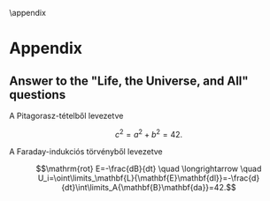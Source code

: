 \appendix

Appendix
========

Answer to the "Life, the Universe, and All" questions
----------------------------------------------------------

A Pitagorasz-tételből levezetve

$$c^2=a^2+b^2=42.$$

A Faraday-indukciós törvényből levezetve

$$\mathrm{rot} E=-\frac{dB}{dt} \quad \longrightarrow \quad U_i=\oint\limits_\mathbf{L}{\mathbf{E}\mathbf{dl}}=-\frac{d}{dt}\int\limits_A{\mathbf{B}\mathbf{da}}=42.$$
